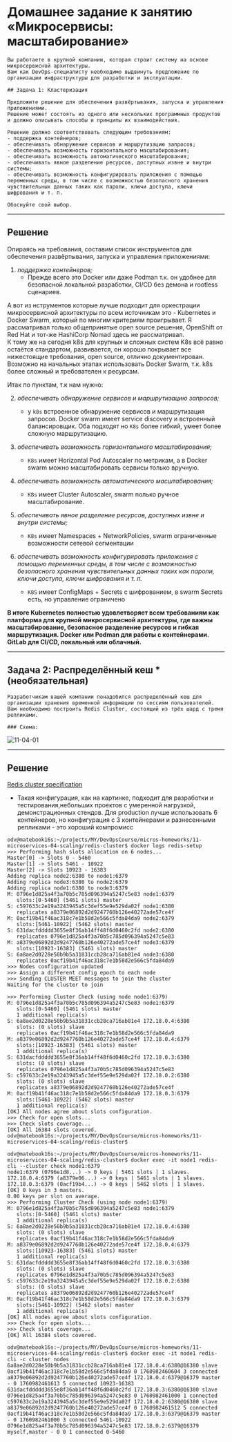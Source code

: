 
# Домашнее задание к занятию «Микросервисы: масштабирование»

    Вы работаете в крупной компании, которая строит систему на основе микросервисной архитектуры.
    Вам как DevOps-специалисту необходимо выдвинуть предложение по организации инфраструктуры для разработки и эксплуатации.

    ## Задача 1: Кластеризация

    Предложите решение для обеспечения развёртывания, запуска и управления приложениями.
    Решение может состоять из одного или нескольких программных продуктов и должно описывать способы и принципы их взаимодействия.

    Решение должно соответствовать следующим требованиям:
    - поддержка контейнеров;
    - обеспечивать обнаружение сервисов и маршрутизацию запросов;
    - обеспечивать возможность горизонтального масштабирования;
    - обеспечивать возможность автоматического масштабирования;
    - обеспечивать явное разделение ресурсов, доступных извне и внутри системы;
    - обеспечивать возможность конфигурировать приложения с помощью переменных среды, в том числе с возможностью безопасного хранения чувствительных данных таких как пароли, ключи доступа, ключи шифрования и т. п.

    Обоснуйте свой выбор.

---

## Решение

Опираясь на требования, составим список инструментов для обеспечения развёртывания, запуска и управления приложениями:

1. _поддержка контейнеров;_
    - Прежде всего это Docker или даже Podman т.к. он удобнее для безопасной локальной разработки, CI/CD без демона и rootless сценариев.  
    
А вот из нструментов которые лучше подходит для оркестрации микросервисной архитектуры по всем источникам это - Kubernetes и Docker Swarm, который по многим критериям проигрывает.
Я рассматривал только общепринятые open source решения, OpenShift от Red Hat и тот-же HashiCorp Nomad здесь не рассматривал.  
К тому же на сегодня k8s для крупных и сложных систем K8s всё равно остаётся стандартом, развивается, он хорошо покрывает все нижестоящие требования, open source, отлично документирован.   
Возможно на начальных этапах использовать Docker Swarm, т.к. k8s более сложный и требователен к ресурсам.
    
Итак по пунктам, т.к нам нужно:

2. _обеспечивать обнаружение сервисов и маршрутизацию запросов;_
    - у ``k8s`` встроенное обнаружение сервисов и маршрутизация запросов. Docker swarm имеет service discovery и встроенный балансировщик. Оба подходят но ``K8s`` более гибкий, умеет более сложную маршрутизацию.

3. _обеспечивать возможность горизонтального масштабирования;_
    - ``K8s`` имеет Horizontal Pod Autoscaler по метрикам, а в Docker swarm можно масштабировать сервисы только вручную.

4. _обеспечивать возможность автоматического масштабирования;_
    - ``K8s`` имеет Cluster Autoscaler, swarm nолько ручное масштабирование.

5. _обеспечивать явное разделение ресурсов, доступных извне и внутри системы;_
    - ``K8s`` имеет Namespaces + NetworkPolicies, swarm ограниченные возможности сетевой сегментации

6. _обеспечивать возможность конфигурировать приложения с помощью переменных среды, в том числе с возможностью безопасного хранения чувствительных данных таких как пароли, ключи доступа, ключи шифрования и т. п._
    - ``K8S`` имеет ConfigMaps + Secrets с шифрованием, в swarm Secrets есть, но управление ограничено

**В итоге Kubernetes полностью удовлетворяет всем требованиям как платформа для крупной микросервисной архитектуры, где важны масштабирование, безопасное разделение ресурсов и гибкая маршрутизация. Docker или Podman для работы с контейнерами. GitLab для CI/CD, локальный или облачный.**

---

## Задача 2: Распределённый кеш * (необязательная)

    Разработчикам вашей компании понадобился распределённый кеш для организации хранения временной информации по сессиям пользователей.
    Вам необходимо построить Redis Cluster, состоящий из трёх шард с тремя репликами.

    ### Схема:

![11-04-01](img/task.png)

---

## Решение

[Redis cluster specification](https://redis-doc.netlify.app/docs/reference/cluster-spec/)

- Такая конфигурация, как на картинке, подходит для разработки и тестирования,небольших проектов с умеренной нагрузкой, демонстрационных стендов. Для production лучше использовать 6 контейнеров, но конфигурация с 3 контейнерами и разнесенными репликами - это хороший компромисс

```shell
odv@matebook16s:~/projects/MY/DevOpsCourse/micros-homeworks/11-microservices-04-scaling/redis-cluster$ docker logs redis-setup
>>> Performing hash slots allocation on 6 nodes...
Master[0] -> Slots 0 - 5460
Master[1] -> Slots 5461 - 10922
Master[2] -> Slots 10923 - 16383
Adding replica node2:6380 to node1:6379
Adding replica node3:6380 to node2:6379
Adding replica node1:6380 to node3:6379
M: 0796e1d825a4f3a70b5c785d096394a5247c5e83 node1:6379
   slots:[0-5460] (5461 slots) master
S: c597633c2e19a3243945a5c3def55e9e529da02f node1:6380
   replicates a8379e06892d2d9247760b126e40272ade57ce4f
M: 0acf19b41f46ac318c7e1b58d2e566c5fda84da9 node2:6379
   slots:[5461-10922] (5462 slots) master
S: 631dacfddddd3655e8f36ab14ff48f6d0460c2fd node2:6380
   replicates 0796e1d825a4f3a70b5c785d096394a5247c5e83
M: a8379e06892d2d9247760b126e40272ade57ce4f node3:6379
   slots:[10923-16383] (5461 slots) master
S: 6a8ae2d0228e50b9b5a31831ccb28ca716ab81e4 node3:6380
   replicates 0acf19b41f46ac318c7e1b58d2e566c5fda84da9
>>> Nodes configuration updated
>>> Assign a different config epoch to each node
>>> Sending CLUSTER MEET messages to join the cluster
Waiting for the cluster to join

>>> Performing Cluster Check (using node node1:6379)
M: 0796e1d825a4f3a70b5c785d096394a5247c5e83 node1:6379
   slots:[0-5460] (5461 slots) master
   1 additional replica(s)
S: 6a8ae2d0228e50b9b5a31831ccb28ca716ab81e4 172.18.0.4:6380
   slots: (0 slots) slave
   replicates 0acf19b41f46ac318c7e1b58d2e566c5fda84da9
M: a8379e06892d2d9247760b126e40272ade57ce4f 172.18.0.4:6379
   slots:[10923-16383] (5461 slots) master
   1 additional replica(s)
S: 631dacfddddd3655e8f36ab14ff48f6d0460c2fd 172.18.0.3:6380
   slots: (0 slots) slave
   replicates 0796e1d825a4f3a70b5c785d096394a5247c5e83
S: c597633c2e19a3243945a5c3def55e9e529da02f 172.18.0.2:6380
   slots: (0 slots) slave
   replicates a8379e06892d2d9247760b126e40272ade57ce4f
M: 0acf19b41f46ac318c7e1b58d2e566c5fda84da9 172.18.0.3:6379
   slots:[5461-10922] (5462 slots) master
   1 additional replica(s)
[OK] All nodes agree about slots configuration.
>>> Check for open slots...
>>> Check slots coverage...
[OK] All 16384 slots covered.
odv@matebook16s:~/projects/MY/DevOpsCourse/micros-homeworks/11-microservices-04-scaling/redis-cluster$ 
```

```shell
odv@matebook16s:~/projects/MY/DevOpsCourse/micros-homeworks/11-microservices-04-scaling/redis-cluster$ docker exec -it node1 redis-cli --cluster check node1:6379
node1:6379 (0796e1d8...) -> 0 keys | 5461 slots | 1 slaves.
172.18.0.4:6379 (a8379e06...) -> 0 keys | 5461 slots | 1 slaves.
172.18.0.3:6379 (0acf19b4...) -> 0 keys | 5462 slots | 1 slaves.
[OK] 0 keys in 3 masters.
0.00 keys per slot on average.
>>> Performing Cluster Check (using node node1:6379)
M: 0796e1d825a4f3a70b5c785d096394a5247c5e83 node1:6379
   slots:[0-5460] (5461 slots) master
   1 additional replica(s)
S: 6a8ae2d0228e50b9b5a31831ccb28ca716ab81e4 172.18.0.4:6380
   slots: (0 slots) slave
   replicates 0acf19b41f46ac318c7e1b58d2e566c5fda84da9
M: a8379e06892d2d9247760b126e40272ade57ce4f 172.18.0.4:6379
   slots:[10923-16383] (5461 slots) master
   1 additional replica(s)
S: 631dacfddddd3655e8f36ab14ff48f6d0460c2fd 172.18.0.3:6380
   slots: (0 slots) slave
   replicates 0796e1d825a4f3a70b5c785d096394a5247c5e83
S: c597633c2e19a3243945a5c3def55e9e529da02f 172.18.0.2:6380
   slots: (0 slots) slave
   replicates a8379e06892d2d9247760b126e40272ade57ce4f
M: 0acf19b41f46ac318c7e1b58d2e566c5fda84da9 172.18.0.3:6379
   slots:[5461-10922] (5462 slots) master
   1 additional replica(s)
[OK] All nodes agree about slots configuration.
>>> Check for open slots...
>>> Check slots coverage...
[OK] All 16384 slots covered.
```
```shell
odv@matebook16s:~/projects/MY/DevOpsCourse/micros-homeworks/11-microservices-04-scaling/redis-cluster$ docker exec -it node1 redis-cli -c cluster nodes
6a8ae2d0228e50b9b5a31831ccb28ca716ab81e4 172.18.0.4:6380@16380 slave 0acf19b41f46ac318c7e1b58d2e566c5fda84da9 0 1760982460604 3 connected
a8379e06892d2d9247760b126e40272ade57ce4f 172.18.0.4:6379@16379 master - 0 1760982461613 5 connected 10923-16383
631dacfddddd3655e8f36ab14ff48f6d0460c2fd 172.18.0.3:6380@16380 slave 0796e1d825a4f3a70b5c785d096394a5247c5e83 0 1760982461000 1 connected
c597633c2e19a3243945a5c3def55e9e529da02f 172.18.0.2:6380@16380 slave a8379e06892d2d9247760b126e40272ade57ce4f 0 1760982461512 5 connected
0acf19b41f46ac318c7e1b58d2e566c5fda84da9 172.18.0.3:6379@16379 master - 0 1760982461000 3 connected 5461-10922
0796e1d825a4f3a70b5c785d096394a5247c5e83 172.18.0.2:6379@16379 myself,master - 0 0 1 connected 0-5460
```